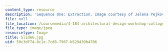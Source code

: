 ```yaml
---
content_type: resource
description: 'Sequence One: Extraction. Image courtesy of Jelena Pejkovic.'
file: null
file_location: /coursemedia/4-184-architectural-design-workshop-collage-method-and-form-spring-2004/50c3df748c1e7cd87907b529439b4706_Slide6.jpg
file_type: image/jpeg
resourcetype: Image
title: Slide6.jpg
uid: 50c3df74-8c1e-7cd8-7907-b529439b4706
---
```


